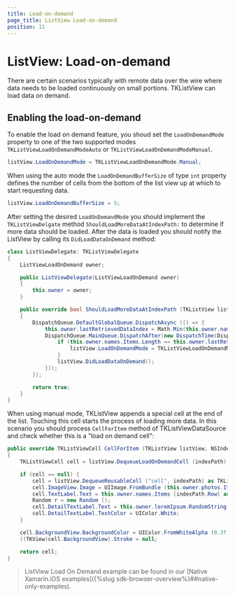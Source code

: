 ```yaml
---
title: Load-on-demand
page_title: ListView Load-on-demand
position: 11
---
```


# ListView: Load-on-demand

There are certain scenarios typically with remote data over the wire where data needs to be loaded continuously on small portions. TKListView can load data on demand.

## Enabling the load-on-demand

To enable the load on demand feature, you shoud set the <code>LoadOnDemandMode</code> property to one of the two supported modes <code>TKListViewLoadOnDemandModeAuto</code> or <code>TKListViewLoadOnDemandModeManual</code>.

```C#
listView.LoadOnDemandMode = TKListViewLoadOnDemandMode.Manual;
```

When using the auto mode the <code>LoadOnDemandBufferSize</code> of type `int` property defines the number of cells from the bottom of the list view up at which to start requesting data. 

```C#
listView.LoadOnDemandBufferSize = 5;
```

After setting the desired <code>LoadOnDemandMode</code> you should implement the <code>TKListViewDelgate</code> method <code>ShouldLoadMoreDataAtIndexPath:</code> to determine if more data should be loaded. After the data is loaded you should notify the ListView by calling its <code>DidLoadDataOnDemand</code> method:

<snippet id='listview-should-load'/>

<snippet id='listview-should-load-swift'/>

```C#
class ListViewDelegate: TKListViewDelegate
{
    ListViewLoadOnDemand owner;

    public ListViewDelegate(ListViewLoadOnDemand owner)
    {
        this.owner = owner;
    }

    public override bool ShouldLoadMoreDataAtIndexPath (TKListView listView, NSIndexPath indexPath)
    {
        DispatchQueue.DefaultGlobalQueue.DispatchAsync (() => {
            this.owner.lastRetrievedDataIndex = Math.Min(this.owner.names.Items.Length, this.owner.lastRetrievedDataIndex + 10);
            DispatchQueue.MainQueue.DispatchAfter(new DispatchTime(DispatchTime.Now, 2 * 400000000), new Action(delegate {
                if (this.owner.names.Items.Length == this.owner.lastRetrievedDataIndex) {
                    listView.LoadOnDemandMode = TKListViewLoadOnDemandMode.None;
                }
                listView.DidLoadDataOnDemand();                
            }));
        });

        return true;
    }
}
```

When using manual mode, TKListView appends a special cell at the end of the list. Touching this cell starts the process of loading more data. In this scenario you should process `CellForItem` method of TKListViewDataSource and check whether this is a "load on demand cell":

```C#
public override TKListViewCell CellForItem (TKListView listView, NSIndexPath indexPath)
{
    TKListViewCell cell = listView.DequeueLoadOnDemandCell (indexPath);

    if (cell == null) {
        cell = listView.DequeueReusableCell ("cell", indexPath) as TKListViewCell;
        cell.ImageView.Image = UIImage.FromBundle (this.owner.photos.Items [indexPath.Row] as NSString);
        cell.TextLabel.Text = this.owner.names.Items [indexPath.Row] as NSString;
        Random r = new Random ();
        cell.DetailTextLabel.Text = this.owner.loremIpsum.RandomString (10 + r.Next (0, 16), indexPath);
        cell.DetailTextLabel.TextColor = UIColor.White;
    }

    cell.BackgroundView.BackgroundColor = UIColor.FromWhiteAlpha (0.3f, 0.5f);
    ((TKView)cell.BackgroundView).Stroke = null;

    return cell;
}
```

> ListView Load On Demand example can be found in our [Native Xamarin.iOS examples]({%slug sdk-browser-overview%}##native-only-examples).